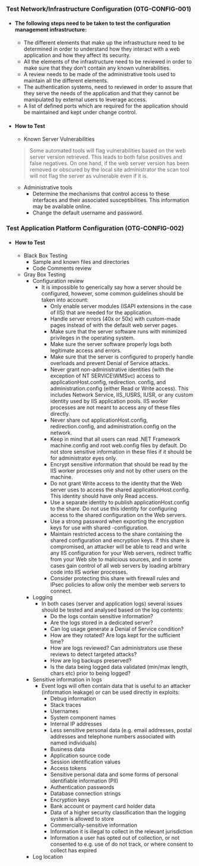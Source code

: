 ### Test Network/Infrastructure Configuration (OTG-CONFIG-001)

  - #### The following steps need to be taken to test the configuration management infrastructure:
    - The different elements that make up the infrastructure need to be determined in order to understand how they interact with a web application and how they affect its security.
    - All the elements of the infrastructure need to be reviewed in order to make sure that they don’t contain any known vulnerabilities.
    - A review needs to be made of the administrative tools used to maintain all the different elements.
    - The authentication systems, need to reviewed in order to assure that they serve the needs of the application and that they cannot be manipulated by external users to leverage access.
    - A list of defined ports which are required for the application should be maintained and kept under change control.
  - #### How to Test
    - Known Server Vulnerabilities
    > Some automated tools will flag vulnerabilities based on the web server version retrieved. This leads to both false positives and false negatives. On one hand, if the web server version has been removed or obscured by the local site administrator the scan tool will not  flag the server as vulnerable even if it is.

    - Administrative tools
      - Determine the mechanisms that control access to these interfaces and their associated susceptibilities. This information may be available online.
      - Change the default username and password.

### Test Application Platform Configuration (OTG-CONFIG-002)

  - #### How to Test
    - Black Box Testing
      - Sample and known files and directories
      - Code Comments review
    - Gray Box Testing
      - Configuration review
        - It is impossible to generically say how a server should be configured, however, some common guidelines should be taken into account:
          - Only enable server modules (ISAPI extensions in the case of IIS) that are needed for the application.
          - Handle server errors (40x or 50x) with custom-made pages instead of with the default web server pages.
          - Make sure that the server software runs with minimized privileges in the operating system.
          - Make sure the server software properly logs both legitimate access and errors.
          - Make sure that the server is configured to properly handle overloads and prevent Denial of Service attacks.
          - Never grant non-administrative identities (with the exception of NT SERVICE\WMSvc) access to applicationHost.config, redirection. config, and administration.config (either Read or Write access). This includes Network Service, IIS_IUSRS, IUSR, or any custom identity used by IIS application pools. IIS worker processes are not meant to access any of these files directly.
          -  Never share out applicationHost.config, redirection.config, and administration.config on the network.
          - Keep in mind that all users can read .NET Framework machine.config and root web.config files by default. Do not store sensitive information in these files if it should be for administrator eyes only.
          - Encrypt sensitive information that should be read by the IIS worker processes only and not by other users on the machine.
          - Do not grant Write access to the identity that the Web server uses to access the shared applicationHost.config. This identity should have only Read access.
          - Use a separate identity to publish applicationHost.config to the share. Do not use this identity for configuring access to the shared configuration on the Web servers.
          - Use a strong password when exporting the encryption keys for use with shared -configuration.
          - Maintain restricted access to the share containing the shared configuration and encryption keys. If this share is compromised, an attacker will be able to read and write any IIS configuration for your Web servers, redirect traffic from your Web site to malicious sources, and in some cases gain control of all web servers by loading arbitrary code into IIS worker processes.
          - Consider protecting this share with firewall rules and IPsec policies to allow only the member web servers to connect.
      - Logging
        - In both cases (server and application logs) several issues should be tested and analysed based on the log contents:
          - Do the logs contain sensitive information?
          - Are the logs stored in a dedicated server?
          - Can log usage generate a Denial of Service condition?
          - How are they rotated? Are logs kept for the sufficient time?
          - How are logs reviewed? Can administrators use these reviews to detect targeted attacks?
          - How are log backups preserved?
          - Is the data being logged data validated (min/max length, chars etc) prior to being logged?
      - Sensitive information in logs
        - Event logs will often contain data that is useful to an attacker (information leakage) or can be used directly in exploits:
          - Debug information
          - Stack traces
          - Usernames
          - System component names
          - Internal IP addresses
          - Less sensitive personal data (e.g. email addresses, postal addresses and telephone numbers associated with named individuals)
          - Business data
          -  Application source code
          - Session identification values
          - Access tokens
          - Sensitive personal data and some forms of personal identifiable information (PII)
          - Authentication passwords
          - Database connection strings
          - Encryption keys
          - Bank account or payment card holder data
          - Data of a higher security classification than the logging system is allowed to store
          - Commercially-sensitive information
          - Information it is illegal to collect in the relevant jurisdiction
          - Information a user has opted out of collection, or not consented to e.g. use of do not track, or where consent to collect has expired
      - Log location
